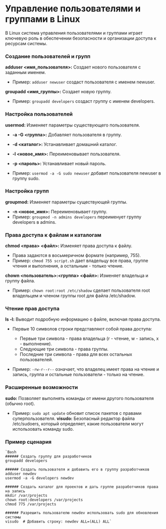 # Управление пользователями и группами в Linux

В Linux система управления пользователями и группами играет ключевую роль в обеспечении безопасности и организации доступа к ресурсам системы.

### Создание пользователей и групп

**adduser <имя_пользователя>:** Создает нового пользователя с заданным именем.
- Пример: `adduser newuser` создаст пользователя с именем newuser.

**groupadd <имя_группы>:** Создает новую группу.
- Пример: `groupadd developers` создаст группу с именем developers.


### Настройка пользователей

**usermod:** Изменяет параметры существующего пользователя.

- **-a -G <группа>:** Добавляет пользователя в группу.
- **-d <каталог>:** Устанавливает домашний каталог.
- **-l <новое_имя>:** Переименовывает пользователя.
- **-p <пароль>:** Устанавливает новый пароль.

- Пример: `usermod -a -G sudo newuser` добавит пользователя newuser в группу sudo.


### Настройка групп

**groupmod:** Изменяет параметры существующей группы.
- **-n <новое_имя>:** Переименовывает группу.
- Пример: `groupmod -n admins developers` переименует группу developers в admins.


### Права доступа к файлам и каталогам

**chmod <права> <файл>:** Изменяет права доступа к файлу.
- Права задаются в восьмеричном формате (например, 755).
- Пример: `chmod 755 script.sh` дает владельцу все права, группе чтения и выполнения, а остальным - только чтение.

**chown <пользователь>:<группа> <файл>:** Изменяет владельца и группу файла.
- Пример: `chown root:root /etc/shadow` сделает пользователя root владельцем и членом группы root для файла /etc/shadow.

 
### Чтение прав доступа

**ls -l:** Выводит подробную информацию о файле, включая права доступа.
- Первые 10 символов строки представляют собой права доступа:
    - Первые три символа - права владельца (r - чтение, w - запись, x - выполнение).
    - Следующие три символа - права группы.
    - Последние три символа - права для всех остальных пользователей.
  
- Пример: `-rw-r--r--` означает, что владелец имеет права на чтение и запись, группа и остальные пользователи - только на чтение.

### Расширенные возможности

**sudo:** Позволяет выполнять команды от имени другого пользователя (обычно root).
- Пример: `sudo apt update` обновит список пакетов с правами суперпользователя.
**visudo:** Безопасный редактор файла /etc/sudoers, который определяет, какие пользователи могут использовать команду sudo.

### Пример сценария

    `Bash
    ###### Создать группу для разработчиков
    groupadd developers
    
    ###### Создать пользователя и добавить его в группу разработчиков
    adduser newdev
    usermod -a -G developers newdev
    
    ###### Создать каталог для проектов и дать группе разработчиков права на запись
    mkdir /var/projects
    chown root:developers /var/projects
    chmod 775 /var/projects
    
    ###### Разрешить пользователю newdev использовать sudo для обновления системы
    visudo  # Добавить строку: newdev ALL=(ALL) ALL`